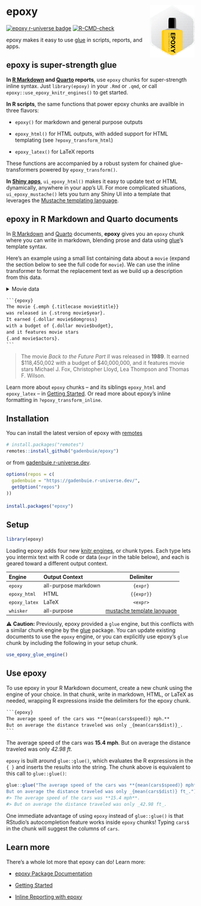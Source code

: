 
<!-- README.md is generated from README.Rmd. Please edit that file -->

# epoxy <a href='http://pkg.garrickadenbuie.com/epoxy/'><img src='man/figures/logo.png' align="right" height="139" /></a>

<!-- badges: start -->

[![epoxy r-universe
badge](https://gadenbuie.r-universe.dev/badges/epoxy)](https://gadenbuie.r-universe.dev)
[![R-CMD-check](https://github.com/gadenbuie/epoxy/workflows/R-CMD-check/badge.svg)](https://github.com/gadenbuie/epoxy/actions)
<!-- badges: end -->

<div class="lead">

epoxy makes it easy to use [glue](https://glue.tidyverse.org) in
scripts, reports, and apps.

</div>

## epoxy is super-strength glue

**In [R Markdown](https://rmarkdown.rstudio.com) and
[Quarto](https://quarto.org) reports**, use `epoxy` chunks for
super-strength inline syntax. Just `library(epoxy)` in your `.Rmd` or
`.qmd`, or call `epoxy::use_epoxy_knitr_engines()` to get started.

**In R scripts**, the same functions that power epoxy chunks are
availble in three flavors:

  - `epoxy()` for markdown and general purpose outputs

  - `epoxy_html()` for HTML outputs, with added support for HTML
    templating (see `?epoxy_transform_html`)

  - `epoxy_latex()` for LaTeX reports

These functions are accompanied by a robust system for chained
glue-transformers powered by `epoxy_transform()`.

**In [Shiny apps](https://shiny.posit.co/)**, `ui_epoxy_html()` makes it
easy to update text or HTML dynamically, anywhere in your app’s UI. For
more complicated situations, `ui_epoxy_mustache()` lets you turn any
Shiny UI into a template that leverages the [Mustache templating
language](https://mustache.github.io).

## epoxy in R Markdown and Quarto documents

In [R Markdown](https://rmarkdown.rstudio.com) and
[Quarto](https://quarto.org) documents, **epoxy** gives you an `epoxy`
chunk where you can write in markdown, blending prose and data using
[glue](https://glue.tidyverse.org)’s template syntax.

Here’s an example using a small list containing data about a `movie`
(expand the section below to see the full code for `movie`). We can use
the inline transformer to format the replacement text as we build up a
description from this data.

<details>

<summary>Movie data</summary>

``` r
movie <- list(
  year = 1989,
  title = "Back to the Future Part II",
  budget = 4e+07,
  domgross = 118450002,
  imdb_rating = 7.8,
  actors = c(
    "Michael J. Fox",
    "Christopher Lloyd",
    "Lea Thompson",
    "Thomas F. Wilson"
  ),
  runtime = 108L
)
```

</details>

```` default
```{epoxy}
The movie {.emph {.titlecase movie$title}}
was released in {.strong movie$year}.
It earned {.dollar movie$domgross}
with a budget of {.dollar movie$budget},
and it features movie stars
{.and movie$actors}.
```
````

<blockquote>

The movie *Back to the Future Part II* was released in **1989**. It
earned $118,450,002 with a budget of $40,000,000, and it features movie
stars Michael J. Fox, Christopher Lloyd, Lea Thompson and Thomas F.
Wilson.

</blockquote>

Learn more about `epoxy` chunks – and its siblings `epoxy_html` and
`epoxy_latex` – in [Getting
Started](https://pkg.garrickadenbuie.com/epoxy//articles/epoxy.html). Or
read more about epoxy’s inline formatting in `?epoxy_transform_inline`.

## Installation

You can install the latest version of epoxy with
[remotes](https://remotes.r-lib.org)

``` r
# install.packages("remotes")
remotes::install_github("gadenbuie/epoxy")
```

or from [gadenbuie.r-universe.dev](https://gadenbuie.r-universe.dev).

``` r
options(repos = c(
  gadenbuie = "https://gadenbuie.r-universe.dev/",
  getOption("repos")
))

install.packages("epoxy")
```

## Setup

``` r
library(epoxy)
```

Loading epoxy adds four new [knitr
engines](https://bookdown.org/yihui/rmarkdown/language-engines.html), or
chunk types. Each type lets you intermix text with R code or data
(`expr` in the table below), and each is geared toward a different
output context.

| Engine        | Output Context       |                         Delimiter                         |
| :------------ | :------------------- | :-------------------------------------------------------: |
| `epoxy`       | all-purpose markdown |                         `{expr}`                          |
| `epoxy_html`  | HTML                 |                        `{{expr}}`                         |
| `epoxy_latex` | LaTeX                |                         `<expr>`                          |
| `whisker`     | all-purpose          | [mustache template language](https://mustache.github.io/) |

⚠️ **Caution:** Previously, epoxy provided a `glue` engine, but this
conflicts with a similar chunk engine by the
[glue](https://glue.tidyverse.org) package. You can update existing
documents to use the `epoxy` engine, or you can explicitly use epoxy’s
`glue` chunk by including the following in your setup chunk.

``` r
use_epoxy_glue_engine()
```

## Use epoxy

To use epoxy in your R Markdown document, create a new chunk using the
engine of your choice. In that chunk, write in markdown, HTML, or LaTeX
as needed, wrapping R expressions inside the delimiters for the epoxy
chunk.

```` default
```{epoxy}
The average speed of the cars was **{mean(cars$speed)} mph.**
But on average the distance traveled was only _{mean(cars$dist)}_.
```
````

The average speed of the cars was **15.4 mph**. But on average the
distance traveled was only *42.98 ft*.

`epoxy` is built around `glue::glue()`, which evaluates the R
expressions in the `{ }` and inserts the results into the string. The
chunk above is equivalent to this call to `glue::glue()`:

``` r
glue::glue("The average speed of the cars was **{mean(cars$speed)} mph**.
But on average the distance traveled was only _{mean(cars$dist)} ft_.")
#> The average speed of the cars was **15.4 mph**.
#> But on average the distance traveled was only _42.98 ft_.
```

One immediate advantage of using `epoxy` instead of `glue::glue()` is
that RStudio’s autocompletion feature works inside `epoxy` chunks\!
Typing `cars$` in the chunk will suggest the columns of `cars`.

## Learn more

There’s a whole lot more that epoxy can do\! Learn more:

  - [epoxy Package
    Documentation](https://pkg.garrickadenbuie.com/epoxy/)

  - [Getting
    Started](https://pkg.garrickadenbuie.com/epoxy//articles/epoxy.html)

  - [Inline Reporting with
    epoxy](https://pkg.garrickadenbuie.com/epoxy//articles/inline-reporting.html)
